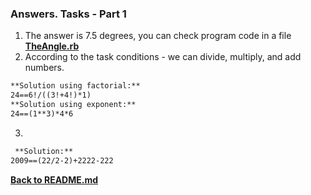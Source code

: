 ### Answers. Tasks - Part 1
1. The answer is 7.5 degrees, you can check program code in a file **[TheAngle.rb](TheAngle.rb)**  
2. According to the task conditions - we can divide, multiply, and add numbers.    

```LaTeX
**Solution using factorial:**
24==6!/((3!+4!)*1)
**Solution using exponent:**  
24==(1**3)*4*6 
```

3.  
```LaTeX
 **Solution:**  
2009==(22/2-2)+2222-222
```
**[Back to README.md](https://github.com/signal-tenet/EPAM_Ruby_Intensive/blob/main/README.md)**
